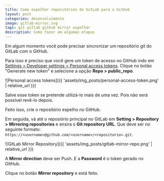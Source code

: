 ```yaml
---
title: Como espelhar repositórios do GitLab para o GitHub
layout: post
categories: desenvolvimento
image: gitlab-mirror.svg
tags: git gitlab github mirror espelhar
description: Como fazer em algumas etapas
---
```


Em algum momento você pode precisar sincronizar um repositório git do GitLab com
o GitHub.

Para isso é preciso que você gere um token de acesso no GitHub indo em [Settings > Developer settings > Personal access tokens](https://github.com/settings/tokens). Clique 
no botão "Generate new token" e selecione a opção **Repo > public_repo**.

![Personal access tokens]({{ 'assets/img_posts/personal-access-token.png' | relative_url }})

Salve esse token se pretende utilizá-lo mais de uma vez. Pois não será possível 
revê-lo depois.

Feito isso, crie o repositório espelho no GitHub.

Em seguida, vá até o reposiório principal no GitLab em **Setting > Repository > Mirroring repositories** e ensira o **Git repository URL**. Que deve ser no seguinte formato:
`https://<username>@github.com/<username>/<repositorio>.git`.

![GitLab Mirror Repository]({{ 'assets/img_posts/gitlab-mirror-repo.png' | relative_url }})

A **Mirror direction** deve ser Push. E a **Password** é o token gerado no GitHub.

Clique no botão **Mirror repository** e está feito.


